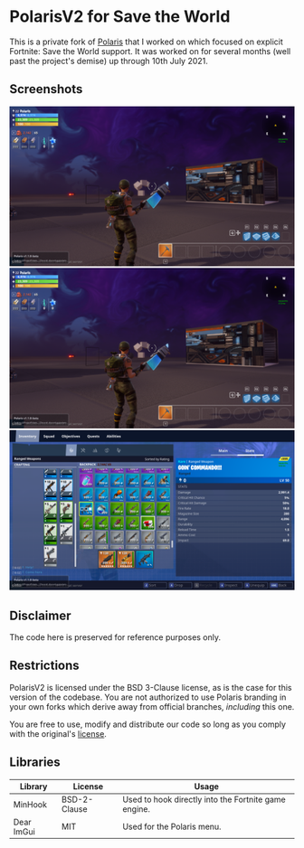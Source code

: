 # PolarisV2 for Save the World
This is a private fork of [Polaris](https://github.com/PolarisV2/Polaris) that I worked on which focused on explicit Fortnite: Save the World support. It was worked on for several months (well past the project's demise) up through 10th July 2021.

## Screenshots
![Zone gamemode working offline in a custom Unreal 4.16 map](/images/FortniteClient-Win64-Shipping_2021-06-17_17-25-41.png)
![Ditto, on the Onboarding Fort map](/images/FortniteClient-Win64-Shipping_2021-06-17_17-25-41.png)
![Explicit inventory support with working quickbars](/images/FortniteClient-Win64-ShippingDebugClient_2021-06-19_18-17-27.png)

## Disclaimer
The code here is preserved for reference purposes only.

## Restrictions
PolarisV2 is licensed under the BSD 3-Clause license, as is the case for this version of the codebase. You are not authorized to use Polaris branding in your own forks which derive away from official branches, *including* this one.

You are free to use, modify and distribute our code so long as you comply with the original's [license](https://github.com/PolarisV2/Polaris/blob/main/LICENSE).

## Libraries
| Library       | License       | Usage                                                     |
| ------------- | ------------- | --------------------------------------------------------- |
| MinHook       | BSD-2-Clause  | Used to hook directly into the Fortnite game engine.      |
| Dear ImGui    | MIT           | Used for the Polaris menu.                                |
